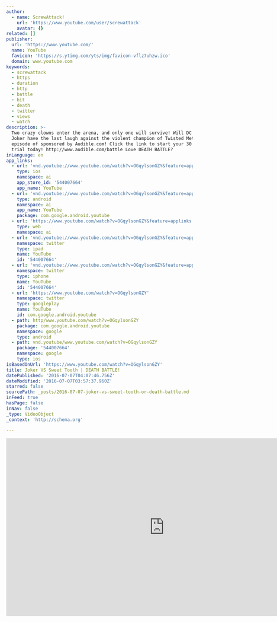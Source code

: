```yaml
---
author:
  - name: ScrewAttack!
    url: 'https://www.youtube.com/user/screwattack'
    avatar: {}
related: []
publisher:
  url: 'https://www.youtube.com/'
  name: YouTube
  favicon: 'https://s.ytimg.com/yts/img/favicon-vflz7uhzw.ico'
  domain: www.youtube.com
keywords:
  - screwattack
  - https
  - duration
  - http
  - battle
  - bit
  - death
  - twitter
  - views
  - watch
description: >-
  Two crazy clowns enter the arena, and only one will survive! Will DC Comics'
  Joker have the last laugh against the violent champion of Twisted Metal?​ This
  episode of sponsored by Audible.com! Click the link to start your 30 day free
  trial today! http://www.audible.com/battle Love DEATH BATTLE?
inLanguage: en
app_links:
  - url: 'vnd.youtube://www.youtube.com/watch?v=OGqylsonGZY&feature=applinks'
    type: ios
    namespace: ai
    app_store_id: '544007664'
    app_name: YouTube
  - url: 'vnd.youtube://www.youtube.com/watch?v=OGqylsonGZY&feature=applinks'
    type: android
    namespace: ai
    app_name: YouTube
    package: com.google.android.youtube
  - url: 'https://www.youtube.com/watch?v=OGqylsonGZY&feature=applinks'
    type: web
    namespace: ai
  - url: 'vnd.youtube://www.youtube.com/watch?v=OGqylsonGZY&feature=applinks'
    namespace: twitter
    type: ipad
    name: YouTube
    id: '544007664'
  - url: 'vnd.youtube://www.youtube.com/watch?v=OGqylsonGZY&feature=applinks'
    namespace: twitter
    type: iphone
    name: YouTube
    id: '544007664'
  - url: 'https://www.youtube.com/watch?v=OGqylsonGZY'
    namespace: twitter
    type: googleplay
    name: YouTube
    id: com.google.android.youtube
  - path: http/www.youtube.com/watch?v=OGqylsonGZY
    package: com.google.android.youtube
    namespace: google
    type: android
  - path: vnd.youtube/www.youtube.com/watch?v=OGqylsonGZY
    package: '544007664'
    namespace: google
    type: ios
isBasedOnUrl: 'https://www.youtube.com/watch?v=OGqylsonGZY'
title: Joker VS Sweet Tooth | DEATH BATTLE!
datePublished: '2016-07-07T04:07:46.756Z'
dateModified: '2016-07-07T03:57:37.960Z'
starred: false
sourcePath: _posts/2016-07-07-joker-vs-sweet-tooth-or-death-battle.md
inFeed: true
hasPage: false
inNav: false
_type: VideoObject
_context: 'http://schema.org'

---
```

<iframe src="https://cdn.embedly.com/widgets/media.html?src=https%3A%2F%2Fwww.youtube.com%2Fembed%2FOGqylsonGZY%3Ffeature%3Doembed&amp;url=http%3A%2F%2Fwww.youtube.com%2Fwatch%3Fv%3DOGqylsonGZY&amp;image=https%3A%2F%2Fi.ytimg.com%2Fvi%2FOGqylsonGZY%2Fhqdefault.jpg&amp;key=b7d04c9b404c499eba89ee7072e1c4f7&amp;type=text%2Fhtml&amp;schema=youtube" width="854" height="480" scrolling="no" frameborder="0" allowfullscreen="" style=""></iframe>